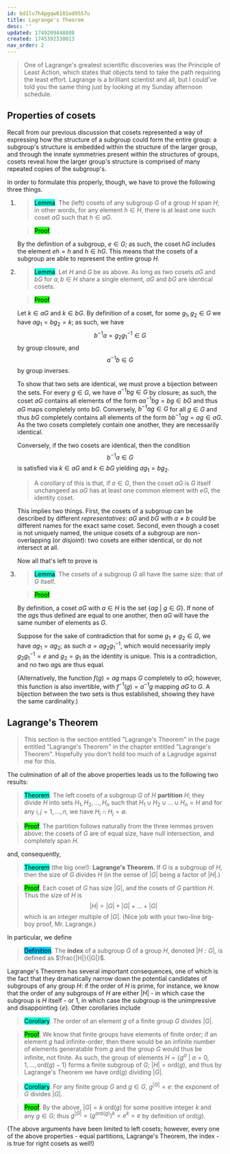 ```yaml
---
id: bd1lv7h4pgqw8181od9557u
title: Lagrange's Theorem
desc: ''
updated: 1749209448808
created: 1745392330013
nav_order: 2
---
```


> One of Lagrange's greatest scientific discoveries was the Principle of Least Action, which states that objects tend to take the path requiring the least effort. Lagrange is a brilliant scientist and all, but I could've told you the same thing just by looking at my Sunday afternoon schedule. 

## Properties of cosets

Recall from our previous discussion that cosets represented a way of expressing how the structure of a subgroup could form the entire group: a subgroup's structure is embedded within the structure of the larger group, and through the innate symmetries present within the structures of groups, cosets reveal how the larger group's structure is comprised of many repeated copies of the subgroup's.

In order to formulate this properly, though, we have to prove the following three things.

1. > <span style="background-color: #12ffd7; color: black;">Lemma</span>. The (left) cosets of any subgroup $G$ of a group $H$ span $H$; in other words, for any element $h \in H$, there is at least one such coset $aG$ such that $h \in aG$.

    > <span style="background-color: #1eff12; color: black;">Proof</span>.

    By the definition of a subgroup, $e \in G$; as such, the coset $hG$ includes the element $eh = h$ and $h \in hG$. This means that the cosets of a subgroup are able to represent the entire group $H$.

2. > <span style="background-color: #12ffd7; color: black;">Lemma</span>. Let $H$ and $G$ be as above. As long as two cosets $aG$ and $bG$ for $a, b \in H$ share a single element, $aG$ and $bG$ are identical cosets.

    > <span style="background-color: #1eff12; color: black;">Proof</span>. 

    Let $k \in aG$ and $k \in bG$. By definition of a coset, for some $g_1, g_2 \in G$ we have $a g_1 = b g_2 = k$; as such, we have 
    $$
    b^{-1} a = g_2 g_1^{-1} \in G
    $$
    by group closure, and
    $$
    a^{-1} b \in G
    $$
    by group inverses.
    
    To show that two sets are identical, we must prove a bijection between the sets. For every $g \in G$, we have $a^{-1} bg \in G$ by closure; as such, the coset $aG$ contains all elements of the form $aa^{-1}bg = bg \in bG$ and thus $aG$ maps completely onto $bG$. Conversely, $b^{-1}ag \in G$ for all $g \in G$ and thus $bG$ completely contains all elements of the form $bb^{-1}ag = ag \in aG$. As the two cosets completely contain one another, they are necessarily identical.

    Conversely, if the two cosets are identical, then the condition 
    $$
    b^{-1} a \in G
    $$
    is satisfied via $k \in aG$ and $k \in bG$ yielding $ag_1 = bg_2$.

    > A corollary of this is that, if $a \in G$, then the coset $aG$ is $G$ itself unchangeed as $aG$ has at least one common element with $eG$, the identity coset.

    This implies two things. First, the cosets of a subgroup can be described by different *representatives*: $aG$ and $bG$ with $a \neq b$ could be different names for the exact same coset. Second, even though a coset is not uniquely named, the unique cosets of a subgroup are non-overlapping (or *disjoint*): two cosets are either identical, or do not intersect at all.

    Now all that's left to prove is 

3. > <span style="background-color: #12ffd7; color: black;">Lemma</span>. The cosets of a subgroup $G$ all have the same size: that of $G$ itself.

    > <span style="background-color: #1eff12; color: black;">Proof</span>. 
    
    By definition, a coset $aG$ with $a \in H$ is the set $\{ag\ |\ g \in G\}$. If none of the $ag$s thus defined are equal to one another, then $aG$ will have the same number of elements as $G$. 
    
    Suppose for the sake of contradiction that for some $g_1 \neq g_2 \in G$, we have $ag_1 = ag_2$; as such $a = ag_2g_1^{-1}$, which would necessarily imply $g_2g_1^{-1} = e$ and $g_2 = g_1$ as the identity is unique. This is a contradiction, and no two $ag$s are thus equal.

    (Alternatively, the function $f(g) = ag$ maps $G$ completely to $aG$; however, this function is also invertible, with $f^{-1}(g) = a^{-1}g$ mapping $aG$ to $G$. A bijection between the two sets is thus established, showing they have the same cardinality.)

## Lagrange's Theorem

> This section is the section entitled "Lagrange's Theorem" in the page entitled "Lagrange's Theorem" in the chapter entitled "Lagrange's Theorem". Hopefully you don't hold too much of a Lagrudge against me for this.

The culmination of all of the above properties leads us to the following two results:

> <span style="background-color: #12ffd7; color: black;">Theorem</span>. The left cosets of a subgroup $G$ of $H$ **partition** $H$; they divide $H$ into sets $H_1, H_2, ..., H_n$ such that $H_1 \cup H_2 \cup ... \cup H_n = H$ and for any $i, j = 1, ..., n$, we have $H_i \cap H_j = \emptyset$. 

> <span style="background-color: #1eff12; color: black;">Proof</span>. The partition follows naturally from the three lemmas proven above: the cosets of $G$ are of equal size, have null intersection, and completely span $H$.


and, consequently,

> <span style="background-color: #12ffd7; color: black;">Theorem</span> (the big one!): **Lagrange's Theorem.** If $G$ is a subgroup of $H$, then the size of $G$ divides $H$ (in the sense of $|G|$ being a factor of $|H|$.) 

> <span style="background-color: #1eff12; color: black;">Proof</span>. Each coset of $G$ has size $|G|$, and the cosets of $G$ partition $H$. Thus the size of $H$ is 
$$
|H| = |G| + |G| + ... + |G|
$$
> which is an integer multiple of $|G|$. (Nice job with your two-line big-boy proof, Mr. Lagrange.)

In particular, we define

> <span style="background-color: #03cafc; color: black;">Definition</span>. The **index** of a subgroup $G$ of a group $H$, denoted $|H: G|$, is defined as $\frac{|H|}{|G|}$.

Lagrange's Theorem has several important consequences, one of which is the fact that they dramatically narrow down the potential candidates of subgroups of any group $H$: if the order of $H$ is prime, for instance, we know that the order of any subgroups of $H$ are either $|H|$ - in which case the subgroup is $H$ itself - or $1$, in which case the subgroup is the unimpressive and disappointing $\{e\}$. Other corollaries include

> <span style="background-color: #12ffd7; color: black;">Corollary</span>. The order of an element $g$ of a finite group $G$ divides $|G|$.

> <span style="background-color: #1eff12; color: black;">Proof</span>. We know that finite groups have elements of finite order; if an element $g$ had infinite-order, then there would be an infinite number of elements generatable from $g$ and the group $G$ would thus be infinite, not finite. As such, the group of elements $H = \{g^a\ |\ a = 0, 1, ..., \text{ord}(g) - 1\}$ forms a finite subgroup of $G$; $|H| = \text{ord}(g)$, and thus by Lagrange's Theorem we have $\text{ord}(g)$ dividing $|G|$.

> <span style="background-color: #12ffd7; color: black;">Corollary</span>. For any finite group $G$ and $g \in G$, $g^{|G|} = e$: the exponent of $G$ divides $|G|$.

> <span style="background-color: #1eff12; color: black;">Proof</span>. By the above, $|G| = k\ \text{ord} (g)$ for some positive integer $k$ and any $g \in G$; thus $g^{|G|} = (g^{\text{ord} (g)})^k = e^k = e$ by definition of $\text{ord}(g)$.

(The above arguments have been limited to left cosets; however, every one of the above properties - equal partitions, Lagrange's Theorem, the index - is true for right cosets as well!)
